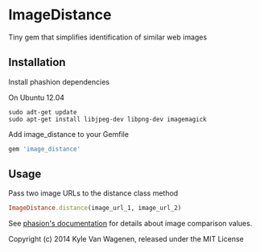ImageDistance
===================

Tiny gem that simplifies identification of similar web images

Installation
------------

Install phashion dependencies

On Ubuntu 12.04

```shell
sudo adt-get update
sudo apt-get install libjpeg-dev libpng-dev imagemagick
```

Add image_distance to your Gemfile

```ruby
gem 'image_distance'
```


Usage
-----

Pass two image URLs to the distance class method

```ruby
ImageDistance.distance(image_url_1, image_url_2)
```

See [phasion's documentation](http://github.com/westonplatter/phashion) for details about image comparison values.

Copyright (c) 2014 Kyle Van Wagenen, released under the MIT License
